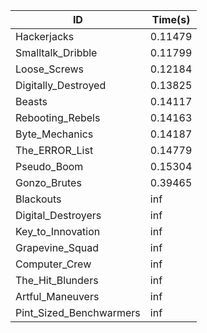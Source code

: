|ID|Time(s)|
|-|-|
|Hackerjacks|0.11479|
|Smalltalk_Dribble|0.11799|
|Loose_Screws|0.12184|
|Digitally_Destroyed|0.13825|
|Beasts|0.14117|
|Rebooting_Rebels|0.14163|
|Byte_Mechanics|0.14187|
|The_ERROR_List|0.14779|
|Pseudo_Boom|0.15304|
|Gonzo_Brutes|0.39465|
|Blackouts|inf|
|Digital_Destroyers|inf|
|Key_to_Innovation|inf|
|Grapevine_Squad|inf|
|Computer_Crew|inf|
|The_Hit_Blunders|inf|
|Artful_Maneuvers|inf|
|Pint_Sized_Benchwarmers|inf|
